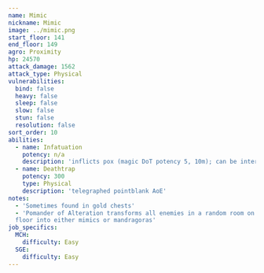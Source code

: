 ```yaml
---
name: Mimic
nickname: Mimic
image: ../mimic.png
start_floor: 141
end_floor: 149
agro: Proximity
hp: 24570
attack_damage: 1562
attack_type: Physical
vulnerabilities:
  bind: false
  heavy: false
  sleep: false
  slow: false
  stun: false
  resolution: false
sort_order: 10
abilities:
  - name: Infatuation
    potency: n/a
    description: 'inflicts pox (magic DoT potency 5, 10m); can be interrupted'
  - name: Deathtrap
    potency: 300
    type: Physical
    description: 'telegraphed pointblank AoE'
notes:
  - 'Sometimes found in gold chests'
  - 'Pomander of Alteration transforms all enemies in a random room on the next
  floor into either mimics or mandragoras'
job_specifics:
  MCH:
    difficulty: Easy
  SGE:
    difficulty: Easy
---
```

